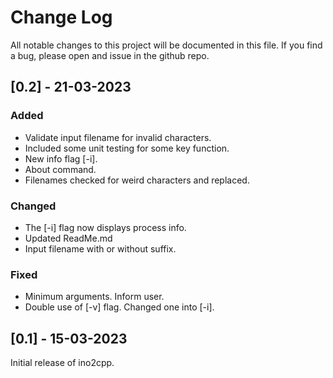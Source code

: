
# Change Log
All notable changes to this project will be documented in this file.
If you find a bug, please open and issue in the github repo.

## [0.2] - 21-03-2023

### Added
- Validate input filename for invalid characters.
- Included some unit testing for some key function.
- New info flag [-i].
- About command.
- Filenames checked for weird characters and replaced.

### Changed
- The [-i] flag now displays process info.
- Updated ReadMe.md
- Input filename with or without suffix.

### Fixed
- Minimum arguments. Inform user.
- Double use of [-v] flag. Changed one into [-i].

## [0.1] - 15-03-2023

Initial release of ino2cpp.